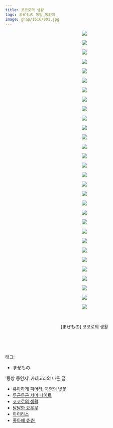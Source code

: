 ```yaml
---
title: 코코로의 생활
tags: まぜもの 동방_동인지
image: ghap/1616/001.jpg
---
```

<div class="article">
<p style="text-align: center; clear: none; float: none;"><img src="{{ site.nasurl }}/ghap/1616/001.jpg"/></p>
<p style="text-align: center; clear: none; float: none;"><img src="{{ site.nasurl }}/ghap/1616/002.jpg"/></p>
<p style="text-align: center; clear: none; float: none;"><img src="{{ site.nasurl }}/ghap/1616/003.jpg"/></p>
<p style="text-align: center; clear: none; float: none;"><img src="{{ site.nasurl }}/ghap/1616/004.jpg"/></p>
<p style="text-align: center; clear: none; float: none;"><img src="{{ site.nasurl }}/ghap/1616/005.jpg"/></p>
<p style="text-align: center; clear: none; float: none;"><img src="{{ site.nasurl }}/ghap/1616/006.jpg"/></p>
<p style="text-align: center; clear: none; float: none;"><img src="{{ site.nasurl }}/ghap/1616/007.jpg"/></p>
<p style="text-align: center; clear: none; float: none;"><img src="{{ site.nasurl }}/ghap/1616/008.jpg"/></p>
<p style="text-align: center; clear: none; float: none;"><img src="{{ site.nasurl }}/ghap/1616/009.jpg"/></p>
<p style="text-align: center; clear: none; float: none;"><img src="{{ site.nasurl }}/ghap/1616/010.jpg"/></p>
<p style="text-align: center; clear: none; float: none;"><img src="{{ site.nasurl }}/ghap/1616/011.jpg"/></p>
<p style="text-align: center; clear: none; float: none;"><img src="{{ site.nasurl }}/ghap/1616/012.jpg"/></p>
<p style="text-align: center; clear: none; float: none;"><img src="{{ site.nasurl }}/ghap/1616/013.jpg"/></p>
<p style="text-align: center; clear: none; float: none;"><img src="{{ site.nasurl }}/ghap/1616/014.jpg"/></p>
<p style="text-align: center; clear: none; float: none;"><img src="{{ site.nasurl }}/ghap/1616/015.jpg"/></p>
<p style="text-align: center; clear: none; float: none;"><img src="{{ site.nasurl }}/ghap/1616/016.jpg"/></p>
<p style="text-align: center; clear: none; float: none;"><img src="{{ site.nasurl }}/ghap/1616/017.jpg"/></p>
<p style="text-align: center; clear: none; float: none;"><img src="{{ site.nasurl }}/ghap/1616/018.jpg"/></p>
<p style="text-align: center; clear: none; float: none;"><img src="{{ site.nasurl }}/ghap/1616/019.jpg"/></p>
<p style="text-align: center; clear: none; float: none;"><img src="{{ site.nasurl }}/ghap/1616/020.jpg"/></p>
<p style="text-align: center; clear: none; float: none;"><img src="{{ site.nasurl }}/ghap/1616/021.jpg"/></p>
<p style="text-align: center; clear: none; float: none;"><img src="{{ site.nasurl }}/ghap/1616/022.jpg"/></p>
<p style="text-align: center; clear: none; float: none;"><img src="{{ site.nasurl }}/ghap/1616/023.jpg"/></p>
<p style="text-align: center; clear: none; float: none;"><img src="{{ site.nasurl }}/ghap/1616/024.jpg"/></p>
<p style="text-align: center; clear: none; float: none;"><img src="{{ site.nasurl }}/ghap/1616/025.jpg"/></p>
<p style="text-align: center; clear: none; float: none;"><img src="{{ site.nasurl }}/ghap/1616/026.jpg"/></p>
<p style="text-align: center; clear: none; float: none;"><img src="{{ site.nasurl }}/ghap/1616/027.jpg"/></p>
<p style="text-align: center; clear: none; float: none;"><img src="{{ site.nasurl }}/ghap/1616/028.jpg"/></p>
<p style="text-align: center; clear: none; float: none;"><img src="{{ site.nasurl }}/ghap/1616/029.jpg"/></p>
<p style="text-align: center; clear: none; float: none;"><img src="{{ site.nasurl }}/ghap/1616/030.jpg"/></p>
<p style="text-align: center; clear: none; float: none;"><br/></p>
<p style="text-align: center; clear: none; float: none;">[まぜもの] 코코로의 생활</p>
<p style="text-align: center; clear: none; float: none;"><br/></p>
<p style="text-align: center; clear: none; float: none;"><br/></p>
</div><div class="tagTrail">
<p>태그: </p>
<ul>
<li>まぜもの</li>
</ul>
</div><div class="another">
<p>'동방 동인지' 카테고리의 다른 글</p>
<ul>
<li><a href="/2016-08-16-ghap_1618">유아하게 피어라, 묵염의 벚꽃</a></li>
<li><a href="/2016-08-16-ghap_1617">두근두근 서머 나이트</a></li>
<li><a href="/2016-08-16-ghap_1616">코코로의 생활</a></li>
<li><a href="/2016-08-16-ghap_1615">달달한 요우무</a></li>
<li><a href="/2016-08-16-ghap_1614">아이리스</a></li>
<li><a href="/2016-08-16-ghap_1613">좋아해 츄츄!</a></li>
</ul>
</div><div class="cb_module cb_fluid">
<div class="cb_wrt cb_profile">
</div><!-- commentList close -->
</div>